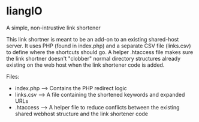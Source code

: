 # liangIO
A simple, non-intrustive link shortener

This link shortner is meant to be an add-on to an existing shared-host server.  It uses PHP (found in index.php) and a separate CSV file (links.csv) to define where the shortcuts should go.  A helper .htaccess file makes sure the link shortner doesn't "clobber" normal directory structures already existing on the web host when the link shortener code is added.

Files:
- index.php --> Contains the PHP redirect logic
- links.csv --> A file containing the shortened keywords and expanded URLs
- .htaccess --> A helper file to reduce conflicts between the existing shared webhost structure and the link shortener code

